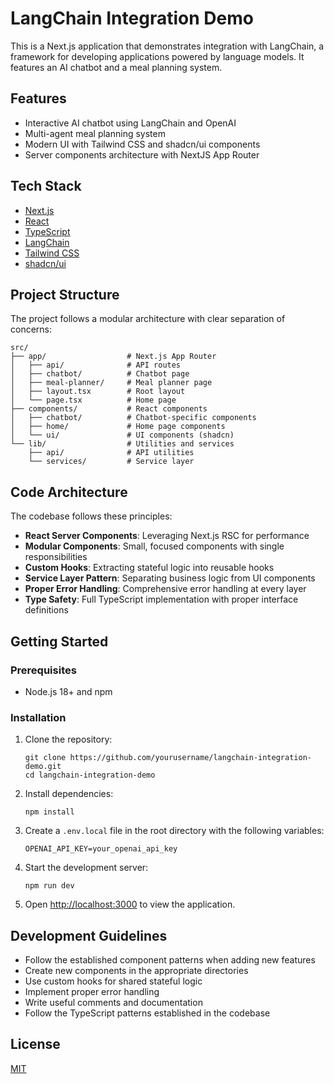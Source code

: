 # LangChain Integration Demo

This is a Next.js application that demonstrates integration with LangChain, a framework for developing applications powered by language models. It features an AI chatbot and a meal planning system.

## Features

- Interactive AI chatbot using LangChain and OpenAI
- Multi-agent meal planning system
- Modern UI with Tailwind CSS and shadcn/ui components
- Server components architecture with NextJS App Router

## Tech Stack

- [Next.js](https://nextjs.org/)
- [React](https://reactjs.org/)
- [TypeScript](https://www.typescriptlang.org/)
- [LangChain](https://js.langchain.com/docs/)
- [Tailwind CSS](https://tailwindcss.com/)
- [shadcn/ui](https://ui.shadcn.com/)

## Project Structure

The project follows a modular architecture with clear separation of concerns:

```
src/
├── app/                  # Next.js App Router
│   ├── api/              # API routes
│   ├── chatbot/          # Chatbot page
│   ├── meal-planner/     # Meal planner page
│   ├── layout.tsx        # Root layout
│   └── page.tsx          # Home page
├── components/           # React components
│   ├── chatbot/          # Chatbot-specific components
│   ├── home/             # Home page components
│   └── ui/               # UI components (shadcn)
└── lib/                  # Utilities and services
    ├── api/              # API utilities
    └── services/         # Service layer
```

## Code Architecture

The codebase follows these principles:

- **React Server Components**: Leveraging Next.js RSC for performance
- **Modular Components**: Small, focused components with single responsibilities
- **Custom Hooks**: Extracting stateful logic into reusable hooks
- **Service Layer Pattern**: Separating business logic from UI components
- **Proper Error Handling**: Comprehensive error handling at every layer
- **Type Safety**: Full TypeScript implementation with proper interface definitions

## Getting Started

### Prerequisites

- Node.js 18+ and npm

### Installation

1. Clone the repository:

   ```
   git clone https://github.com/yourusername/langchain-integration-demo.git
   cd langchain-integration-demo
   ```

2. Install dependencies:

   ```
   npm install
   ```

3. Create a `.env.local` file in the root directory with the following variables:

   ```
   OPENAI_API_KEY=your_openai_api_key
   ```

4. Start the development server:

   ```
   npm run dev
   ```

5. Open [http://localhost:3000](http://localhost:3000) to view the application.

## Development Guidelines

- Follow the established component patterns when adding new features
- Create new components in the appropriate directories
- Use custom hooks for shared stateful logic
- Implement proper error handling
- Write useful comments and documentation
- Follow the TypeScript patterns established in the codebase

## License

[MIT](LICENSE)
